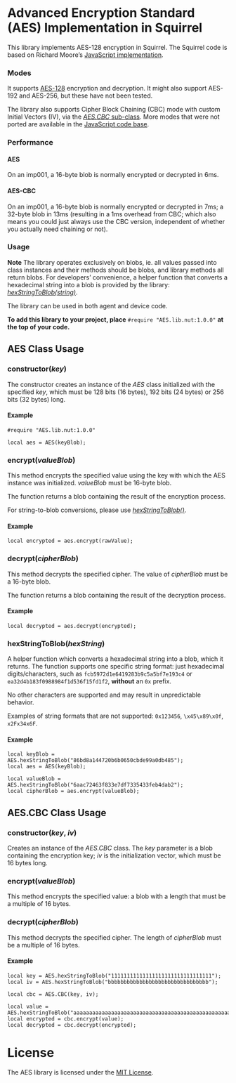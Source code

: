 # Advanced Encryption Standard (AES) Implementation in Squirrel #

This library implements AES-128 encryption in Squirrel. The Squirrel code is based on Richard Moore’s [JavaScript implementation](https://github.com/ricmoo/aes-js).

### Modes ###

It supports [AES-128](https://en.wikipedia.org/wiki/Advanced_Encryption_Standard) encryption and decryption. It might also support AES-192 and AES-256, but these have not been tested.

The library also supports Cipher Block Chaining (CBC) mode with custom Initial Vectors (IV), via the [*AES.CBC* sub-class](#aescbc-class-usage). More modes that were not ported are available in the [JavaScript code base](https://github.com/ricmoo/aes-js/blob/master/index.js).

### Performance ###

#### AES ####

On an imp001, a 16-byte blob is normally encrypted or decrypted in 6ms.

#### AES-CBC ####

On an imp001, a 16-byte blob is normally encrypted or decrypted in 7ms; a 32-byte blob in 13ms (resulting in a 1ms overhead from CBC; which also means you could just always use the CBC version, independent of whether you actually need chaining or not).

### Usage ###

**Note** The library operates exclusively on blobs, ie. all values passed into class instances and their methods should be blobs, and library methods all return blobs. For developers’ convenience, a helper function that converts a hexadecimal string into a blob is provided by the library: [*hexStringToBlob(string)*](#hexstringtoblobhexstring).

The library can be used in both agent and device code.

**To add this library to your project, place** `#require "AES.lib.nut:1.0.0"` **at the top of your code.**

## AES Class Usage ##

### constructor(*key*) ###

The constructor creates an instance of the *AES* class initialized with the specified *key*, which must be 128 bits (16 bytes), 192 bits (24 bytes) or 256 bits (32 bytes) long.

#### Example ####

```squirrel
#require "AES.lib.nut:1.0.0"

local aes = AES(keyBlob);
```

### encrypt(*valueBlob*) ###

This method encrypts the specified value using the key with which the AES instance was initialized. *valueBlob* must be 16-byte blob. 

The function returns a blob containing the result of the encryption process.

For string-to-blob conversions, please use [*hexStringToBlob()*](#hexstringtoblobhexstring).

#### Example ####

```squirrel
local encrypted = aes.encrypt(rawValue);
```

### decrypt(*cipherBlob*) ###

This method decrypts the specified cipher. The value of *cipherBlob* must be a 16-byte blob. 

The function returns a blob containing the result of the decryption process.

#### Example ####

```squirrel
local decrypted = aes.decrypt(encrypted);
```

### hexStringToBlob(*hexString*) ###

A helper function which converts a hexadecimal string into a blob, which it returns. The function supports one specific string format: just hexadecimal digits/characters, such as `fcb5972d1e6419283b9c5a5bf7e193c4` or `ea32d4b183f0988984f1d536f15fd1f2`, **without** an `0x` prefix.

No other characters are supported and may result in unpredictable behavior.

Examples of string formats that are not supported: `0x123456`, `\x45\x89\x0f`, `x2Fx34x6F`.

#### Example ####

```squirrel
local keyBlob = AES.hexStringToBlob("86bd8a144720b6b0650cbde99a0db485");
local aes = AES(keyBlob);

local valueBlob = AES.hexStringToBlob("6aac72463f833e7df7335433feb4dab2");
local cipherBlob = aes.encrypt(valueBlob);
```

## AES.CBC Class Usage ##

### constructor(*key*, *iv*) ##

Creates an instance of the *AES.CBC* class. The *key* parameter is a blob containing the encryption key; *iv* is the initialization vector, which must be 16 bytes long.

### encrypt(*valueBlob*) ###

This method encrypts the specified value: a blob with a length that must be a multiple of 16 bytes.

### decrypt(*cipherBlob*) ###

This method decrypts the specified cipher. The length of *cipherBlob* must be a multiple of 16 bytes.

#### Example ####

```squirrel
local key = AES.hexStringToBlob("11111111111111111111111111111111");
local iv = AES.hexStringToBlob("bbbbbbbbbbbbbbbbbbbbbbbbbbbbbbbb");

local cbc = AES.CBC(key, iv);

local value = AES.hexStringToBlob("aaaaaaaaaaaaaaaaaaaaaaaaaaaaaaaaaaaaaaaaaaaaaaaaaaaaaaaaaaaaaaaa");
local encrypted = cbc.encrypt(value);
local decrypted = cbc.decrypt(encrypted);
```

# License #

The AES library is licensed under the [MIT License](LICENSE).
